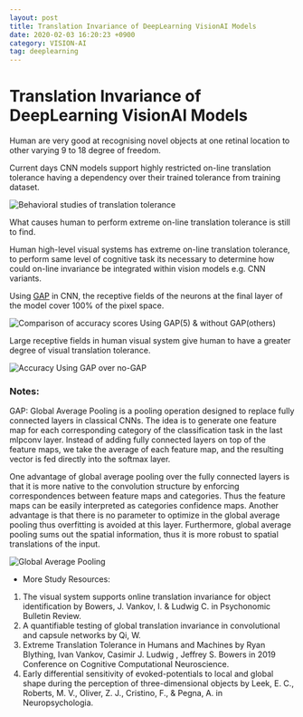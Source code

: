 ```yaml
---
layout: post
title: Translation Invariance of DeepLearning VisionAI Models
date: 2020-02-03 16:20:23 +0900
category: VISION-AI
tag: deeplearning
---
```

# Translation Invariance of DeepLearning VisionAI Models
Human are very good at recognising novel objects at one retinal location to other varying 9 to 18 degree of freedom.   

Current days CNN models support highly restricted
on-line translation tolerance having a dependency over their trained tolerance from training dataset.

![Behavioral studies of translation tolerance](https://github.com/ShihabYasin/shihabyasin.github.io/blob/gh-pages/public/img/1.png?raw=true "Behavioral studies of translation tolerance")

What causes human to perform extreme
on-line translation tolerance is still to find.

Human high-level visual systems has extreme on-line translation tolerance, to perform same level of cognitive task its necessary to determine how could on-line invariance be integrated within vision models e.g. CNN variants.

Using [GAP](https://paperswithcode.com/method/global-average-pooling#:~:text=Global%20Average%20Pooling%20is%20a,in%20the%20last%20mlpconv%20layer.) in CNN, the receptive fields of the neurons at the final layer of the model cover 100% of the pixel space.

![Comparison of accuracy scores Using GAP(5) & without GAP(others)](https://github.com/ShihabYasin/shihabyasin.github.io/blob/gh-pages/public/img/3.png?raw=true "Comparison of accuracy scores Using GAP(5) & without GAP(others)")

Large receptive fields in human visual system give human to have a greater degree of visual translation tolerance.

![Accuracy Using GAP over no-GAP](https://github.com/ShihabYasin/shihabyasin.github.io/blob/gh-pages/public/img/4.png?raw=true "Accuracy Using GAP over no-GAP")

### Notes:
GAP: Global Average Pooling is a pooling operation designed to replace fully connected layers in classical CNNs. The idea is to generate one feature map for each corresponding category of the classification task in the last mlpconv layer. Instead of adding fully connected layers on top of the feature maps, we take the average of each feature map, and the resulting vector is fed directly into the softmax layer.

One advantage of global average pooling over the fully connected layers is that it is more native to the convolution structure by enforcing correspondences between feature maps and categories. Thus the feature maps can be easily interpreted as categories confidence maps. Another advantage is that there is no parameter to optimize in the global average pooling thus overfitting is avoided at this layer. Furthermore, global average pooling sums out the spatial information, thus it is more robust to spatial translations of the input.

![Global Average Pooling](https://github.com/ShihabYasin/shihabyasin.github.io/blob/gh-pages/public/img/2.png?raw=true "Global Average Pooling")

* More Study Resources:
1. The visual system supports online translation invariance for object identification by Bowers, J. Vankov, I. & Ludwig C. in  Psychonomic Bulletin Review.
2. A quantifiable testing of global translation invariance in convolutional and capsule networks by Qi, W.
3. Extreme Translation Tolerance in Humans and Machines by Ryan Blything, Ivan Vankov, Casimir J. Ludwig ,​ Jeffrey S. Bowers in 2019 Conference on Cognitive Computational Neuroscience.
4. Early differential sensitivity of evoked-potentials to local and global shape during the perception of three-dimensional objects by Leek, E. C., Roberts, M. V., Oliver, Z. J., Cristino, F., & Pegna, A. in Neuropsychologia.


